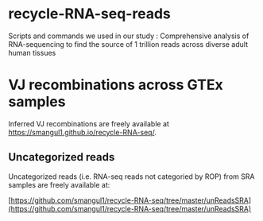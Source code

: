 # recycle-RNA-seq-reads
Scripts and commands we used in our study : Comprehensive analysis of RNA-sequencing to find the source of 1 trillion reads across diverse adult human tissues


# VJ recombinations across GTEx samples

Inferred VJ recombinations are freely available at https://smangul1.github.io/recycle-RNA-seq/. 

## Uncategorized reads  

Uncategorized reads (i.e. RNA-seq reads not categoried by ROP) from SRA samples are freely available at:

[https://github.com/smangul1/recycle-RNA-seq/tree/master/unReadsSRA](https://github.com/smangul1/recycle-RNA-seq/tree/master/unReadsSRA)
